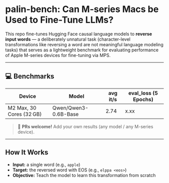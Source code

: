 # palin-bench: Can M-series Macs be Used to Fine-Tune LLMs?

This repo fine-tunes Hugging Face causal language models to **reverse input words** — a deliberately unnatural task (character-level transformations like reversing a word are not meaningful language modeling tasks) that serves as a lightweight benchmark for evaluating performance of Apple M-series devices for fine-tuning via MPS.

---

## 💻 Benchmarks

| Device           | Model                | avg it/s | eval_loss (5 Epochs) |
|------------------|----------------------|------------|------------------------|
| M2 Max, 30 Cores (32 GB)    | Qwen/Qwen3-0.6B-Base | 2.74       | x.xx                   |

> 🧪 **PRs welcome!** Add your own results (any model / any M-series device).

---

## How It Works

- **Input:** a single word (e.g., `apple`)
- **Target:** the reversed word with EOS (e.g., `elppa <eos>`)
- **Objective:** Teach the model to learn this transformation from scratch